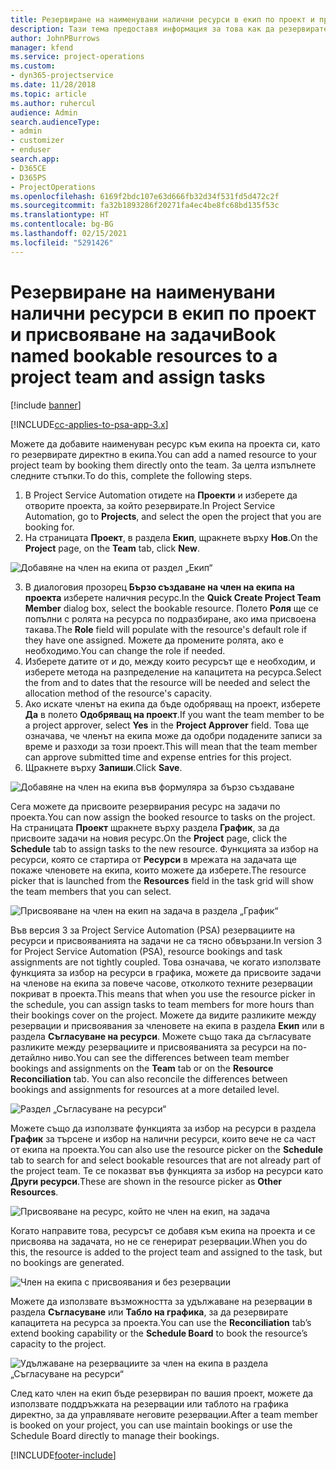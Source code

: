 ```yaml
---
title: Резервиране на наименувани налични ресурси в екип по проект и присвояване на задачи
description: Тази тема предоставя информация за това как да резервирате наименувани ресурси за екипи на проекти и присвояването им към задачи.
author: JohnPBurrows
manager: kfend
ms.service: project-operations
ms.custom:
- dyn365-projectservice
ms.date: 11/28/2018
ms.topic: article
ms.author: ruhercul
audience: Admin
search.audienceType:
- admin
- customizer
- enduser
search.app:
- D365CE
- D365PS
- ProjectOperations
ms.openlocfilehash: 6169f2bdc107e63d666fb32d34f531fd5d472c2f
ms.sourcegitcommit: fa32b1893286f20271fa4ec4be8fc68bd135f53c
ms.translationtype: HT
ms.contentlocale: bg-BG
ms.lasthandoff: 02/15/2021
ms.locfileid: "5291426"
---
```

# <a name="book-named-bookable-resources-to-a-project-team-and-assign-tasks"></a><span data-ttu-id="fc4bd-103">Резервиране на наименувани налични ресурси в екип по проект и присвояване на задачи</span><span class="sxs-lookup"><span data-stu-id="fc4bd-103">Book named bookable resources to a project team and assign tasks</span></span> 

[!include [banner](../includes/psa-now-project-operations.md)]

[!INCLUDE[cc-applies-to-psa-app-3.x](../includes/cc-applies-to-psa-app-3x.md)]

<span data-ttu-id="fc4bd-104">Можете да добавите наименуван ресурс към екипа на проекта си, като го резервирате директно в екипа.</span><span class="sxs-lookup"><span data-stu-id="fc4bd-104">You can  add a named resource to your project team by booking them directly onto the team.</span></span> <span data-ttu-id="fc4bd-105">За целта изпълнете следните стъпки.</span><span class="sxs-lookup"><span data-stu-id="fc4bd-105">To do this, complete the following steps.</span></span>

1. <span data-ttu-id="fc4bd-106">В Project Service Automation отидете на **Проекти** и изберете да отворите проекта, за който резервирате.</span><span class="sxs-lookup"><span data-stu-id="fc4bd-106">In  Project Service Automation, go to **Projects**, and select the open the project that you are booking for.</span></span>
2. <span data-ttu-id="fc4bd-107">На страницата **Проект**, в раздела **Екип**, щракнете върху **Нов**.</span><span class="sxs-lookup"><span data-stu-id="fc4bd-107">On the **Project** page, on the **Team** tab, click **New**.</span></span> 

![Добавяне на член на екипа от раздел „Екип“](media/RM-how-to-1.png)

3. <span data-ttu-id="fc4bd-109">В диалоговия прозорец **Бързо създаване на член на екипа на проекта** изберете наличния ресурс.</span><span class="sxs-lookup"><span data-stu-id="fc4bd-109">In the **Quick Create Project Team Member** dialog box, select the bookable resource.</span></span> <span data-ttu-id="fc4bd-110">Полето **Роля** ще се попълни с ролята на ресурса по подразбиране, ако има присвоена такава.</span><span class="sxs-lookup"><span data-stu-id="fc4bd-110">The **Role** field will populate with the resource's default role if they have one assigned.</span></span> <span data-ttu-id="fc4bd-111">Можете да промените ролята, ако е необходимо.</span><span class="sxs-lookup"><span data-stu-id="fc4bd-111">You can change the role if needed.</span></span> 
4. <span data-ttu-id="fc4bd-112">Изберете датите от и до, между които ресурсът ще е необходим, и изберете метода на разпределение на капацитета на ресурса.</span><span class="sxs-lookup"><span data-stu-id="fc4bd-112">Select the from and to dates that the resource will be needed and select the allocation method of the resource's capacity.</span></span> 
5. <span data-ttu-id="fc4bd-113">Ако искате членът на екипа да бъде одобряващ на проект, изберете **Да** в полето **Одобряващ на проект**.</span><span class="sxs-lookup"><span data-stu-id="fc4bd-113">If you want the team member to be a project approver, select **Yes** in the **Project Approver** field.</span></span> <span data-ttu-id="fc4bd-114">Това ще означава, че членът на екипа може да одобри подадените записи за време и разходи за този проект.</span><span class="sxs-lookup"><span data-stu-id="fc4bd-114">This will mean that the team member can approve submitted time and expense entries for this project.</span></span> 
6. <span data-ttu-id="fc4bd-115">Щракнете върху **Запиши**.</span><span class="sxs-lookup"><span data-stu-id="fc4bd-115">Click **Save**.</span></span>

![Добавяне на член на екипа във формуляра за бързо създаване](media/RM-how-to-2.png)


<span data-ttu-id="fc4bd-117">Сега можете да присвоите резервирания ресурс на задачи по проекта.</span><span class="sxs-lookup"><span data-stu-id="fc4bd-117">You can now assign the booked resource to tasks on the project.</span></span> <span data-ttu-id="fc4bd-118">На страницата **Проект** щракнете върху раздела **График**, за да присвоите задачи на новия ресурс.</span><span class="sxs-lookup"><span data-stu-id="fc4bd-118">On the **Project** page, click the **Schedule** tab to assign tasks to the new resource.</span></span> <span data-ttu-id="fc4bd-119">Функцията за избор на ресурси, която се стартира от **Ресурси** в мрежата на задачата ще покаже членовете на екипа, които можете да изберете.</span><span class="sxs-lookup"><span data-stu-id="fc4bd-119">The resource picker that is launched from the **Resources** field in the task grid will show the team members that you can select.</span></span>

![Присвояване на член на екип на задача в раздела „График“](media/RM-how-to-3.png)

<span data-ttu-id="fc4bd-121">Във версия 3 за Project Service Automation (PSA) резервациите на ресурси и присвояванията на задачи не са тясно обвързани.</span><span class="sxs-lookup"><span data-stu-id="fc4bd-121">In version 3 for Project Service Automation (PSA), resource bookings and task assignments are not tightly coupled.</span></span> <span data-ttu-id="fc4bd-122">Това означава, че когато използвате функцията за избор на ресурси в графика, можете да присвоите задачи на членове на екипа за повече часове, отколкото техните резервации покриват в проекта.</span><span class="sxs-lookup"><span data-stu-id="fc4bd-122">This means that when you use the resource picker in the schedule, you can assign tasks to team members for more hours than their bookings cover on the project.</span></span>
<span data-ttu-id="fc4bd-123">Можете да видите разликите между резервации и присвоявания за членовете на екипа в раздела **Екип** или в раздела **Съгласуване на ресурси**. Можете също така да съгласувате разликите между резервациите и присвояванията за ресурси на по-детайлно ниво.</span><span class="sxs-lookup"><span data-stu-id="fc4bd-123">You can see the differences between team member bookings and assignments on the **Team** tab or on the **Resource Reconciliation** tab. You can also reconcile the differences between bookings and assignments for resources at a more detailed level.</span></span>

![Раздел „Съгласуване на ресурси“](media/RM-how-to-4.png)

<span data-ttu-id="fc4bd-125">Можете също да използвате функцията за избор на ресурси в раздела **График** за търсене и избор на налични ресурси, които вече не са част от екипа на проекта.</span><span class="sxs-lookup"><span data-stu-id="fc4bd-125">You can also use the resource picker on the **Schedule** tab to search for and select bookable resources that are not already part of the project team.</span></span> <span data-ttu-id="fc4bd-126">Те се показват във функцията за избор на ресурси като **Други ресурси**.</span><span class="sxs-lookup"><span data-stu-id="fc4bd-126">These are shown in the resource picker as **Other Resources**.</span></span>

![Присвояване на ресурс, който не член на екип, на задача](media/RM-how-to-5.png)

<span data-ttu-id="fc4bd-128">Когато направите това, ресурсът се добавя към екипа на проекта и се присвоява на задачата, но не се генерират резервации.</span><span class="sxs-lookup"><span data-stu-id="fc4bd-128">When you do this, the resource is added to the project team and assigned to the task, but no bookings are generated.</span></span>

![Член на екипа с присвоявания и без резервации](media/RM-how-to-6.png)

<span data-ttu-id="fc4bd-130">Можете да използвате възможността за удължаване на резервации в раздела **Съгласуване** или **Табло на графика**, за да резервирате капацитета на ресурса за проекта.</span><span class="sxs-lookup"><span data-stu-id="fc4bd-130">You can use the **Reconciliation** tab’s extend booking capability or the **Schedule Board** to book the resource’s capacity to the project.</span></span>

![Удължаване на резервациите за член на екипа в раздела „Съгласуване на ресурси“](media/RM-how-to-7.png)

<span data-ttu-id="fc4bd-132">След като член на екип бъде резервиран по вашия проект, можете да използвате поддръжката на резервации или таблото на графика директно, за да управлявате неговите резервации.</span><span class="sxs-lookup"><span data-stu-id="fc4bd-132">After a team member is booked on your project, you can use maintain bookings or use the Schedule Board directly to manage their bookings.</span></span>


[!INCLUDE[footer-include](../includes/footer-banner.md)]